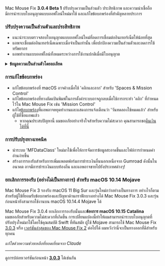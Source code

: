 Mac Mouse Fix **3.0.4 Beta 1** ปรับปรุงความเป็นส่วนตัว ประสิทธิภาพ และความน่าเชื่อถือ\
มีการนำระบบใบอนุญาตแบบออฟไลน์ใหม่มาใช้ และแก้ไขข้อบกพร่องที่สำคัญหลายประการ

### ปรับปรุงความเป็นส่วนตัวและประสิทธิภาพ

- แนะนำระบบตรวจสอบใบอนุญาตแบบออฟไลน์ใหม่ที่ลดการเชื่อมต่ออินเทอร์เน็ตให้น้อยที่สุด
- แอพจะเชื่อมต่ออินเทอร์เน็ตเฉพาะเมื่อจำเป็นเท่านั้น เพื่อปกป้องความเป็นส่วนตัวและลดการใช้ทรัพยากร
- แอพทำงานแบบออฟไลน์ทั้งหมดระหว่างการใช้งานปกติเมื่อมีใบอนุญาต

<details>
<summary><b>ข้อมูลความเป็นส่วนตัวโดยละเอียด</b></summary>
เวอร์ชันก่อนหน้านี้จะตรวจสอบใบอนุญาตออนไลน์ทุกครั้งที่เปิดใช้งาน ซึ่งอาจทำให้บันทึกการเชื่อมต่อถูกเก็บไว้โดยเซิร์ฟเวอร์ของบุคคลที่สาม (GitHub และ Gumroad) ระบบใหม่กำจัดการเชื่อมต่อที่ไม่จำเป็น – หลังจากการเปิดใช้งานใบอนุญาตครั้งแรก จะเชื่อมต่ออินเทอร์เน็ตเฉพาะเมื่อข้อมูลใบอนุญาตในเครื่องเสียหายเท่านั้น
<br><br>
แม้ว่าผมจะไม่เคยบันทึกพฤติกรรมของผู้ใช้เลย แต่ระบบเดิมอาจทำให้เซิร์ฟเวอร์ของบุคคลที่สามบันทึก IP แอดเดรสและเวลาที่เชื่อมต่อได้ Gumroad ยังสามารถบันทึกรหัสใบอนุญาตของคุณและอาจเชื่อมโยงกับข้อมูลส่วนตัวใดๆ ที่พวกเขาบันทึกไว้เกี่ยวกับคุณเมื่อคุณซื้อ Mac Mouse Fix
<br><br>
ผมไม่ได้คำนึงถึงปัญหาความเป็นส่วนตัวเล็กๆ น้อยๆ เหล่านี้เมื่อสร้างระบบใบอนุญาตเดิม แต่ตอนนี้ Mac Mouse Fix มีความเป็นส่วนตัวและปลอดการใช้อินเทอร์เน็ตมากที่สุดเท่าที่จะเป็นไปได้!
<br><br>
ดูเพิ่มเติมที่ <a href=https://gumroad.com/privacy>นโยบายความเป็นส่วนตัวของ Gumroad</a> และ <a href=https://github.com/noah-nuebling/mac-mouse-fix/issues/976#issuecomment-2140955801>ความคิดเห็นบน GitHub</a> ของผม

</details>

### การแก้ไขข้อบกพร่อง

- แก้ไขข้อบกพร่องที่ macOS อาจค้างเมื่อใช้ 'คลิกและลาก' สำหรับ 'Spaces & Mission Control'
- แก้ไขข้อบกพร่องที่ทางลัดแป้นพิมพ์ในการตั้งค่าระบบอาจถูกลบเมื่อใช้การกระทำ 'คลิก' ที่กำหนดไว้ใน Mac Mouse Fix เช่น 'Mission Control'
- แก้ไข[ข้อบกพร่อง](https://github.com/noah-nuebling/mac-mouse-fix/issues?q=state%3Aopen%20label%3A%22%27Free%20days%20are%20over%27%20bug%22)ที่แอพอาจหยุดทำงานและแสดงการแจ้งเตือนว่า 'วันทดลองใช้หมดแล้ว' สำหรับผู้ใช้ที่ซื้อแอพแล้ว
    - หากคุณประสบปัญหานี้ ผมขออภัยอย่างจริงใจสำหรับความไม่สะดวก คุณสามารถขอ[คืนเงินได้ที่นี่](https://redirect.macmousefix.com/?message=&target=mmf-apply-for-refund)

### การปรับปรุงทางเทคนิค

- นำระบบ 'MFDataClass' ใหม่มาใช้เพื่อให้การจัดการข้อมูลสะอาดขึ้นและไฟล์การกำหนดค่าอ่านง่ายขึ้น
- สร้างการรองรับสำหรับการเพิ่มแพลตฟอร์มการชำระเงินอื่นนอกเหนือจาก Gumroad ดังนั้นในอนาคต อาจมีการชำระเงินแบบท้องถิ่น และแอพอาจขายไปยังประเทศต่างๆ!

### ยกเลิกการรองรับ (อย่างไม่เป็นทางการ) สำหรับ macOS 10.14 Mojave

Mac Mouse Fix 3 รองรับ macOS 11 Big Sur และรุ่นใหม่กว่าอย่างเป็นทางการ อย่างไรก็ตาม สำหรับผู้ใช้ที่ยอมรับข้อบกพร่องและปัญหาด้านกราฟิกบางอย่างได้ Mac Mouse Fix 3.0.3 และรุ่นก่อนหน้ายังสามารถใช้งานบน macOS 10.14.4 Mojave ได้

Mac Mouse Fix 3.0.4 ยกเลิกการรองรับนั้นและ**ต้องการ macOS 10.15 Catalina**\
ผมขออภัยสำหรับความไม่สะดวกที่เกิดขึ้น การเปลี่ยนแปลงนี้ทำให้ผมสามารถนำระบบใบอนุญาตที่ปรับปรุงใหม่มาใช้โดยใช้คุณสมบัติ Swift ที่ทันสมัย ผู้ใช้ Mojave สามารถใช้ Mac Mouse Fix [3.0.3](https://github.com/noah-nuebling/mac-mouse-fix/releases/tag/3.0.3) หรือ [เวอร์ชันล่าสุดของ Mac Mouse Fix 2](https://redirect.macmousefix.com/?target=mmf2-latest) ต่อไปได้ ผมหวังว่านี่จะเป็นทางออกที่ดีสำหรับทุกคน

*แก้ไขด้วยความช่วยเหลือที่ยอดเยี่ยมจาก Claude*

---

ดูการปล่อยเวอร์ชันก่อนหน้า [**3.0.3**](https://github.com/noah-nuebling/mac-mouse-fix/releases/tag/3.0.3) ได้เช่นกัน